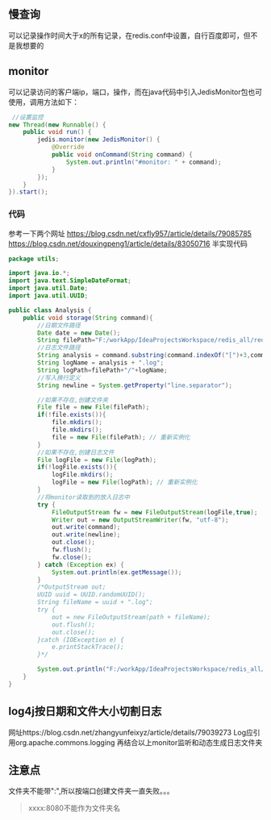 ## 慢查询
可以记录操作时间大于x的所有记录，在redis.conf中设置，自行百度即可，但不是我想要的
## monitor
可以记录访问的客户端ip，端口，操作，而在java代码中引入JedisMonitor包也可使用，调用方法如下：
```java
 //设置监控
new Thread(new Runnable() {
    public void run() {
        jedis.monitor(new JedisMonitor() {
            @Override
            public void onCommand(String command) {
                System.out.println("#monitor: " + command);
            }
        });
    }
}).start();
```
### 代码
参考一下两个网址
https://blog.csdn.net/cxfly957/article/details/79085785
https://blog.csdn.net/douxingpeng1/article/details/83050716
半实现代码
```java
package utils;

import java.io.*;
import java.text.SimpleDateFormat;
import java.util.Date;
import java.util.UUID;

public class Analysis {
    public void storage(String command){
        //日期文件路径
        Date date = new Date();
        String filePath="F:/workApp/IdeaProjectsWorkspace/redis_all/redis-monitor/logs/"+new SimpleDateFormat("yyyy/MM/dd/").format(date);
        //日志文件路径
        String analysis = command.substring(command.indexOf("[")+3,command.indexOf("]"))+"_"+new SimpleDateFormat("hh").format(date);
        String logName = analysis + ".log";
        String logPath=filePath+"/"+logName;
        //写入换行定义
        String newline = System.getProperty("line.separator");

        //如果不存在,创建文件夹
        File file = new File(filePath);
        if(!file.exists()){
            file.mkdirs();
            file.mkdirs();
            file = new File(filePath); // 重新实例化
        }
        //如果不存在,创建日志文件
        File logFile = new File(logPath);
        if(!logFile.exists()){
            logFile.mkdirs();
            logFile = new File(logPath); // 重新实例化
        }
        //将monitor读取到的放入日志中
        try {
            FileOutputStream fw = new FileOutputStream(logFile,true);
            Writer out = new OutputStreamWriter(fw, "utf-8");
            out.write(command);
            out.write(newline);
            out.close();
            fw.flush();
            fw.close();
        } catch (Exception ex) {
            System.out.println(ex.getMessage());
        }
        /*OutputStream out;
        UUID uuid = UUID.randomUUID();
        String fileName = uuid + ".log";
        try {
            out = new FileOutputStream(path + fileName);
            out.flush();
            out.close();
        }catch (IOException e) {
            e.printStackTrace();
        }*/

        System.out.println("F:/workApp/IdeaProjectsWorkspace/redis_all/redis-monitor/--is ok");
    }
}

```
## log4j按日期和文件大小切割日志
网址https://blog.csdn.net/zhangyunfeixyz/article/details/79039273
Log应引用org.apache.commons.logging
再结合以上monitor监听和动态生成日志文件夹
## 注意点
文件夹不能带":",所以按端口创建文件夹一直失败。。。
>xxxx:8080不能作为文件夹名
## 
